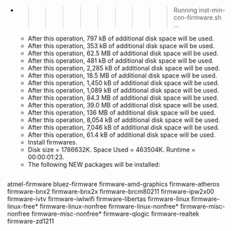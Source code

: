 * >>>>>>>>> Running inst-min-con-firmware.sh ...
  * After this operation, 797 kB of additional disk space will be used.
  * After this operation, 353 kB of additional disk space will be used.
  * After this operation, 62.5 MB of additional disk space will be used.
  * After this operation, 481 kB of additional disk space will be used.
  * After this operation, 2,285 kB of additional disk space will be used.
  * After this operation, 18.5 MB of additional disk space will be used.
  * After this operation, 1,450 kB of additional disk space will be used.
  * After this operation, 1,089 kB of additional disk space will be used.
  * After this operation, 84.3 MB of additional disk space will be used.
  * After this operation, 39.0 MB of additional disk space will be used.
  * After this operation, 136 MB of additional disk space will be used.
  * After this operation, 8,054 kB of additional disk space will be used.
  * After this operation, 7,046 kB of additional disk space will be used.
  * After this operation, 61.4 kB of additional disk space will be used.
  * Install firmwares.
  * Disk size = 1786632K. Space Used = 463504K. Runtime = 00:00:01:23.
  * The following NEW packages will be installed:
  ```bash
atmel-firmware bluez-firmware firmware-amd-graphics firmware-atheros firmware-bnx2
firmware-bnx2x firmware-brcm80211 firmware-ipw2x00 firmware-ivtv firmware-iwlwifi
firmware-libertas firmware-linux firmware-linux-free* firmware-linux-nonfree firmware-linux-nonfree*
firmware-misc-nonfree firmware-misc-nonfree* firmware-qlogic firmware-realtek firmware-zd1211
  ```
